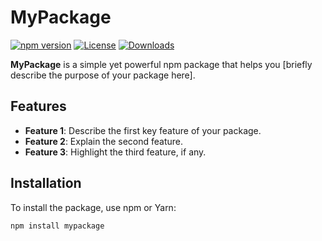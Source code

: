 # MyPackage

[![npm version](https://badge.fury.io/js/mypackage.svg)](https://badge.fury.io/js/mypackage)
[![License](https://img.shields.io/npm/l/mypackage.svg)](https://www.npmjs.com/package/mypackage)
[![Downloads](https://img.shields.io/npm/dt/mypackage.svg)](https://www.npmjs.com/package/mypackage)

**MyPackage** is a simple yet powerful npm package that helps you [briefly describe the purpose of your package here].

## Features

- **Feature 1**: Describe the first key feature of your package.
- **Feature 2**: Explain the second feature.
- **Feature 3**: Highlight the third feature, if any.

## Installation

To install the package, use npm or Yarn:

```bash
npm install mypackage
```
